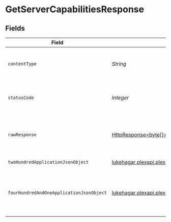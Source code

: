 # GetServerCapabilitiesResponse


## Fields

| Field                                                                                                                                                     | Type                                                                                                                                                      | Required                                                                                                                                                  | Description                                                                                                                                               |
| --------------------------------------------------------------------------------------------------------------------------------------------------------- | --------------------------------------------------------------------------------------------------------------------------------------------------------- | --------------------------------------------------------------------------------------------------------------------------------------------------------- | --------------------------------------------------------------------------------------------------------------------------------------------------------- |
| `contentType`                                                                                                                                             | *String*                                                                                                                                                  | :heavy_check_mark:                                                                                                                                        | HTTP response content type for this operation                                                                                                             |
| `statusCode`                                                                                                                                              | *Integer*                                                                                                                                                 | :heavy_check_mark:                                                                                                                                        | HTTP response status code for this operation                                                                                                              |
| `rawResponse`                                                                                                                                             | [HttpResponse<byte[]>](https://docs.oracle.com/en/java/javase/11/docs/api/java.net.http/java/net/http/HttpResponse.html)                                  | :heavy_check_mark:                                                                                                                                        | Raw HTTP response; suitable for custom response parsing                                                                                                   |
| `twoHundredApplicationJsonObject`                                                                                                                         | [lukehagar.plexapi.plexapi.models.operations.GetServerCapabilitiesResponseBody](../../models/operations/GetServerCapabilitiesResponseBody.md)             | :heavy_minus_sign:                                                                                                                                        | The Server Capabilities                                                                                                                                   |
| `fourHundredAndOneApplicationJsonObject`                                                                                                                  | [lukehagar.plexapi.plexapi.models.operations.GetServerCapabilitiesServerResponseBody](../../models/operations/GetServerCapabilitiesServerResponseBody.md) | :heavy_minus_sign:                                                                                                                                        | Unauthorized - Returned if the X-Plex-Token is missing from the header or query.                                                                          |